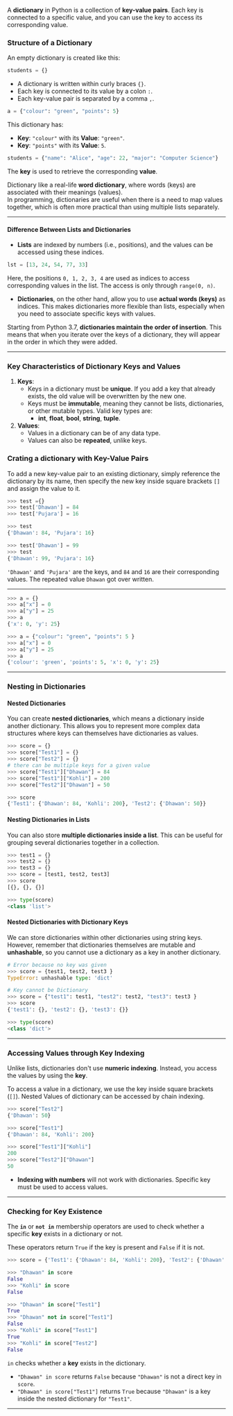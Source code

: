 

A **dictionary** in Python is a collection of **key-value pairs**. Each key is connected to a specific value, and you can use the key to access its corresponding value.

### **Structure of a Dictionary**

An empty dictionary is created like this:

```python
students = {}
```

- A dictionary is written within curly braces `{}`.
- Each key is connected to its value by a colon `:`.
- Each key-value pair is separated by a comma `,`.

```python
a = {"colour": "green", "points": 5}
```

This dictionary has:
- **Key**: `"colour"` with its **Value**: `"green"`.
- **Key**: `"points"` with its **Value**: `5`.

```python
students = {"name": "Alice", "age": 22, "major": "Computer Science"}
```

The **key** is used to retrieve the corresponding **value**.     

Dictionary like a real-life **word dictionary**, where words (keys) are associated with their meanings (values).      
In programming, dictionaries are useful when there is a need to map values together, which is often more practical than using multiple lists separately.

___

#### **Difference Between Lists and Dictionaries**

- **Lists** are indexed by numbers (i.e., positions), and the values can be accessed using these indices. 

```python
lst = [13, 24, 54, 77, 33]
```

Here, the positions `0, 1, 2, 3, 4` are used as indices to access corresponding values in the list. The access is only through `range(0, n)`.

- **Dictionaries**, on the other hand, allow you to use **actual words (keys)** as indices. This makes dictionaries more flexible than lists, especially when you need to associate specific keys with values.


Starting from Python 3.7, **dictionaries maintain the order of insertion**. This means that when you iterate over the keys of a dictionary, they will appear in the order in which they were added.

___

### **Key Characteristics of Dictionary Keys and Values**

1. **Keys**:
    - Keys in a dictionary must be **unique**. If you add a key that already exists, the old value will be overwritten by the new one.
    - Keys must be **immutable**, meaning they cannot be lists, dictionaries, or other mutable types. Valid key types are:
        - **int**, **float**, **bool**, **string**, **tuple**.
2. **Values**:
    - Values in a dictionary can be of any data type.
    - Values can also be **repeated**, unlike keys.


### Crating a dictionary with Key-Value Pairs

To add a new key-value pair to an existing dictionary, simply reference the dictionary by its name, then specify the new key inside square brackets `[]` and assign the value to it.

```python
>>> test ={}
>>> test['Dhawan'] = 84
>>> test['Pujara'] = 16

>>> test
{'Dhawan': 84, 'Pujara': 16}

>>> test['Dhawan'] = 99
>>> test
{'Dhawan': 99, 'Pujara': 16}
```

`'Dhawan'` and `'Pujara'` are the keys, and `84` and `16` are their corresponding values.  The repeated value `Dhawan` got over written.

---

```python
>>> a = {}
>>> a["x"] = 0
>>> a["y"] = 25
>>> a
{'x': 0, 'y': 25}
```

```python
>>> a = {"colour": "green", "points": 5 }
>>> a["x"] = 0
>>> a["y"] = 25
>>> a
{'colour': 'green', 'points': 5, 'x': 0, 'y': 25}
```


___

### **Nesting in Dictionaries**

#### Nested Dictionaries

You can create **nested dictionaries**, which means a dictionary inside another dictionary. This allows you to represent more complex data structures where keys can themselves have dictionaries as values.

```python
>>> score = {}
>>> score["Test1"] = {}
>>> score["Test2"] = {}
# there can be multiple keys for a given value
>>> score["Test1"]["Dhawan"] = 84
>>> score["Test1"]["Kohli"] = 200
>>> score["Test2"]["Dhawan"] = 50

>>> score
{'Test1': {'Dhawan': 84, 'Kohli': 200}, 'Test2': {'Dhawan': 50}}
```

#### Nesting Dictionaries in Lists

You can also store **multiple dictionaries inside a list**. This can be useful for grouping several dictionaries together in a collection.

```python
>>> test1 = {}
>>> test2 = {}
>>> test3 = {}
>>> score = [test1, test2, test3]
>>> score
[{}, {}, {}]

>>> type(score)
<class 'list'>
```

#### Nested Dictionaries with Dictionary Keys

We can store dictionaries within other dictionaries using string keys. However, remember that dictionaries themselves are mutable and **unhashable**, so you cannot use a dictionary as a key in another dictionary.

```python
# Error because no key was given
>>> score = {test1, test2, test3 }
TypeError: unhashable type: 'dict'

# Key cannot be Dictionary
>>> score = {"test1": test1, "test2": test2, "test3": test3 }
>>> score
{'test1': {}, 'test2': {}, 'test3': {}}

>>> type(score)
<class 'dict'>
```


---

### **Accessing Values through Key Indexing**

Unlike lists, dictionaries don't use **numeric indexing**. Instead, you access the values by using the **key**.

To access a value in a dictionary, we use the key inside square brackets (`[]`). 
Nested Values of dictionary can be accessed by chain indexing.

```python
>>> score["Test2"]
{'Dhawan': 50}

>>> score["Test1"]
{'Dhawan': 84, 'Kohli': 200}

>>> score["Test1"]["Kohli"]
200
>>> score["Test2"]["Dhawan"]
50
```

- **Indexing with numbers** will not work with dictionaries. Specific key must be used to access values.

---

### **Checking for Key Existence**

The **`in`** or **`not in`** membership operators are used to check whether a specific **key** exists in a dictionary or not.

These operators return `True` if the key is present and `False` if it is not.

```python
>>> score = {'Test1': {'Dhawan': 84, 'Kohli': 200}, 'Test2': {'Dhawan': 50}}

>>> "Dhawan" in score
False
>>> "Kohli" in score
False

>>> "Dhawan" in score["Test1"]
True
>>> "Dhawan" not in score["Test1"]
False
>>> "Kohli" in score["Test1"]
True
>>> "Kohli" in score["Test2"]
False
```

`in` checks whether a **key** exists in the dictionary.
- `"Dhawan" in score` returns `False` because `"Dhawan"` is not a direct key in `score`.
- `"Dhawan" in score["Test1"]` returns `True` because `"Dhawan"` is a key inside the nested dictionary for `"Test1"`.

---
